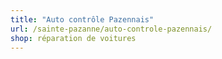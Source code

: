 ```yaml
---
title: "Auto contrôle Pazennais"
url: /sainte-pazanne/auto-controle-pazennais/
shop: réparation de voitures
---
```

